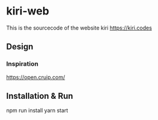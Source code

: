 # kiri-web

This is the sourcecode of the website kiri https://kiri.codes

## Design

### Inspiration

https://open.cruip.com/

## Installation & Run

npm run install
yarn start